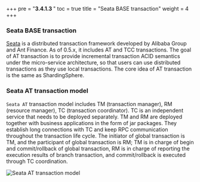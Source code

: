 +++
pre = "<b>3.4.1.3 </b>"
toc = true
title = "Seata BASE transaction"
weight = 4
+++

### Seata BASE transaction

[Seata](https://github.com/seata/seata) is a distributed transaction framework developed by Alibaba Group and Ant Finance. As of 0.5.x, it includes AT and TCC transactions. The goal of AT transaction is to provide incremental transaction ACID semantics under the micro-service architecture, so that users can use distributed transactions as they use local transactions. The core idea of AT transaction is the same as ShardingSphere.

### Seata AT transaction model

`Seata AT` transaction model includes TM (transaction manager), RM (resource manager), TC (transaction coordinator). TC is an independent service that needs to be deployed separately. TM and RM are 
deployed together with business applications in the form of jar packages. They establish long connections with TC and keep RPC communication throughout the transaction life cycle.
The initiator of global transaction is TM, and the participant of global transaction is RM; TM is in charge of begin and commit/rollback of global transaction, RM is in charge of reporting the 
execution results of branch transaction, and commit/rollback is executed through TC coordination.

![Seata AT transaction model](https://shardingsphere.apache.org/document/current/img/transaction/seata-at-transaction.png)